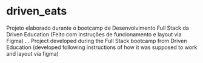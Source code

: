 # driven_eats
Projeto elaborado durante o bootcamp de Desenvolvimento Full Stack da Driven Education
(Feito com instruções de funcionamento e layout via Figma)
.
.
Project developed during the Full Stack bootcamp from Driven Education
(developed following instructions of how it was supposed to work and layout via figma)
